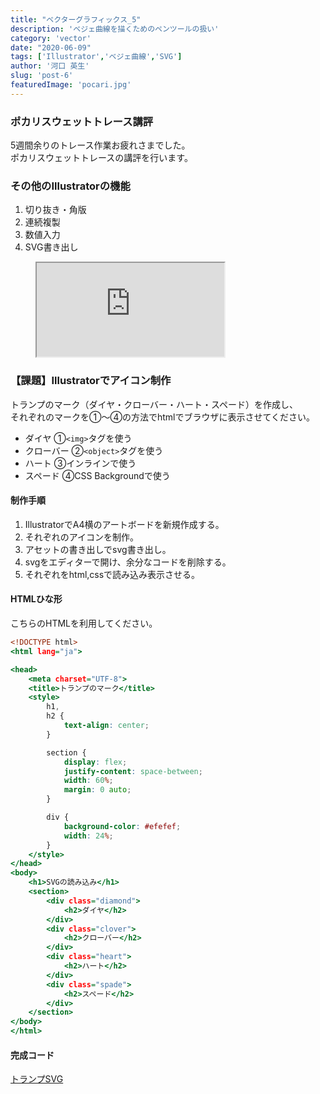 ```yaml
---
title: "ベクターグラフィックス_5"
description: 'ベジェ曲線を描くためのペンツールの扱い'
category: 'vector'
date: "2020-06-09"
tags: ['Illustrator','ベジェ曲線','SVG']
author: '河口 英生'
slug: 'post-6'
featuredImage: 'pocari.jpg'
---
```

<div class="post-section">
<h3 class="title is-5" >ポカリスウェットトレース講評</h3>

5週間余りのトレース作業お疲れさまでした。  
ポカリスウェットトレースの講評を行います。
</div>

<div class="post-section">
<h3 class="title is-5" >その他のIllustratorの機能</h3>

1. 切り抜き・角版
1. 連続複製
1. 数値入力
1. SVG書き出し

<figure class="is-fullwidth slide">
  <iframe src="https://drive.google.com/file/d/1tRLZw3Fm3hjAbZlW03FiiIt5hsS5tNDh/preview"></iframe>
</figure>

</div>

<div class="post-section">
<h3 class="title is-5" >【課題】Illustratorでアイコン制作</h3>

トランプのマーク（ダイヤ・クローバー・ハート・スペード）を作成し、  
それぞれのマークを①～④の方法でhtmlでブラウザに表示させてください。

- ダイヤ ①``<img>``タグを使う
- クローバー ②``<object>``タグを使う
- ハート ③インラインで使う
- スペード ④CSS Backgroundで使う

<h4 class="title is-6" >制作手順</h4>

1. IllustratorでA4横のアートボードを新規作成する。
1. それぞれのアイコンを制作。
1. アセットの書き出しでsvg書き出し。
1. svgをエディターで開け、余分なコードを削除する。
1. それぞれをhtml,cssで読み込み表示させる。

<h4 class="title is-6" >HTMLひな形</h4>

こちらのHTMLを利用してください。

```javascript:title=index.html
<!DOCTYPE html>
<html lang="ja">

<head>
    <meta charset="UTF-8">
    <title>トランプのマーク</title>
    <style>
        h1,
        h2 {
            text-align: center;
        }

        section {
            display: flex;
            justify-content: space-between;
            width: 60%;
            margin: 0 auto;
        }

        div {
            background-color: #efefef;
            width: 24%;
        }
    </style>
</head>
<body>
    <h1>SVGの読み込み</h1>
    <section>
        <div class="diamond">
            <h2>ダイヤ</h2>
        </div>
        <div class="clover">
            <h2>クローバー</h2>
        </div>
        <div class="heart">
            <h2>ハート</h2>
        </div>
        <div class="spade">
            <h2>スペード</h2>
        </div>
    </section>
</body>
</html>

```

<h4 class="title is-6" >完成コード</h4>

[トランプSVG](https://drive.google.com/drive/folders/169qx9ph5aJOllvkoxrh6Z-FWxs7mO0-V?usp=sharing)
</div>